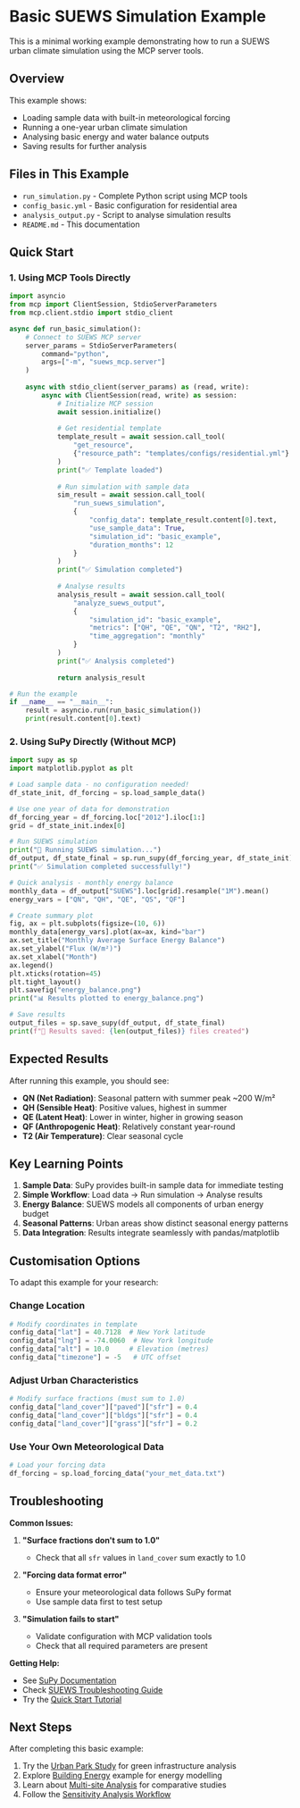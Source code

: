 # Basic SUEWS Simulation Example

This is a minimal working example demonstrating how to run a SUEWS urban climate simulation using the MCP server tools.

## Overview

This example shows:
- Loading sample data with built-in meteorological forcing
- Running a one-year urban climate simulation
- Analysing basic energy and water balance outputs
- Saving results for further analysis

## Files in This Example

- `run_simulation.py` - Complete Python script using MCP tools
- `config_basic.yml` - Basic configuration for residential area
- `analysis_output.py` - Script to analyse simulation results
- `README.md` - This documentation

## Quick Start

### 1. Using MCP Tools Directly

```python
import asyncio
from mcp import ClientSession, StdioServerParameters
from mcp.client.stdio import stdio_client

async def run_basic_simulation():
    # Connect to SUEWS MCP server
    server_params = StdioServerParameters(
        command="python", 
        args=["-m", "suews_mcp.server"]
    )
    
    async with stdio_client(server_params) as (read, write):
        async with ClientSession(read, write) as session:
            # Initialize MCP session
            await session.initialize()
            
            # Get residential template
            template_result = await session.call_tool(
                "get_resource", 
                {"resource_path": "templates/configs/residential.yml"}
            )
            print("✅ Template loaded")
            
            # Run simulation with sample data
            sim_result = await session.call_tool(
                "run_suews_simulation",
                {
                    "config_data": template_result.content[0].text,
                    "use_sample_data": True,
                    "simulation_id": "basic_example",
                    "duration_months": 12
                }
            )
            print("✅ Simulation completed")
            
            # Analyse results
            analysis_result = await session.call_tool(
                "analyze_suews_output",
                {
                    "simulation_id": "basic_example",
                    "metrics": ["QH", "QE", "QN", "T2", "RH2"],
                    "time_aggregation": "monthly"
                }
            )
            print("✅ Analysis completed")
            
            return analysis_result

# Run the example
if __name__ == "__main__":
    result = asyncio.run(run_basic_simulation())
    print(result.content[0].text)
```

### 2. Using SuPy Directly (Without MCP)

```python
import supy as sp
import matplotlib.pyplot as plt

# Load sample data - no configuration needed!
df_state_init, df_forcing = sp.load_sample_data()

# Use one year of data for demonstration
df_forcing_year = df_forcing.loc["2012"].iloc[1:]
grid = df_state_init.index[0]

# Run SUEWS simulation
print("🔄 Running SUEWS simulation...")
df_output, df_state_final = sp.run_supy(df_forcing_year, df_state_init)
print("✅ Simulation completed successfully!")

# Quick analysis - monthly energy balance
monthly_data = df_output["SUEWS"].loc[grid].resample("1M").mean()
energy_vars = ["QN", "QH", "QE", "QS", "QF"]

# Create summary plot
fig, ax = plt.subplots(figsize=(10, 6))
monthly_data[energy_vars].plot(ax=ax, kind="bar")
ax.set_title("Monthly Average Surface Energy Balance")
ax.set_ylabel("Flux (W/m²)")
ax.set_xlabel("Month")
ax.legend()
plt.xticks(rotation=45)
plt.tight_layout()
plt.savefig("energy_balance.png")
print("📊 Results plotted to energy_balance.png")

# Save results
output_files = sp.save_supy(df_output, df_state_final)
print(f"💾 Results saved: {len(output_files)} files created")
```

## Expected Results

After running this example, you should see:
- **QN (Net Radiation)**: Seasonal pattern with summer peak ~200 W/m²
- **QH (Sensible Heat)**: Positive values, highest in summer
- **QE (Latent Heat)**: Lower in winter, higher in growing season
- **QF (Anthropogenic Heat)**: Relatively constant year-round
- **T2 (Air Temperature)**: Clear seasonal cycle

## Key Learning Points

1. **Sample Data**: SuPy provides built-in sample data for immediate testing
2. **Simple Workflow**: Load data → Run simulation → Analyse results
3. **Energy Balance**: SUEWS models all components of urban energy budget
4. **Seasonal Patterns**: Urban areas show distinct seasonal energy patterns
5. **Data Integration**: Results integrate seamlessly with pandas/matplotlib

## Customisation Options

To adapt this example for your research:

### Change Location
```python
# Modify coordinates in template
config_data["lat"] = 40.7128  # New York latitude
config_data["lng"] = -74.0060  # New York longitude
config_data["alt"] = 10.0     # Elevation (metres)
config_data["timezone"] = -5   # UTC offset
```

### Adjust Urban Characteristics
```python
# Modify surface fractions (must sum to 1.0)
config_data["land_cover"]["paved"]["sfr"] = 0.4
config_data["land_cover"]["bldgs"]["sfr"] = 0.4  
config_data["land_cover"]["grass"]["sfr"] = 0.2
```

### Use Your Own Meteorological Data
```python
# Load your forcing data
df_forcing = sp.load_forcing_data("your_met_data.txt")
```

## Troubleshooting

**Common Issues:**

1. **"Surface fractions don't sum to 1.0"**
   - Check that all `sfr` values in `land_cover` sum exactly to 1.0

2. **"Forcing data format error"**
   - Ensure your meteorological data follows SuPy format
   - Use sample data first to test setup

3. **"Simulation fails to start"**
   - Validate configuration with MCP validation tools
   - Check that all required parameters are present

**Getting Help:**
- See [SuPy Documentation](https://supy.readthedocs.io/)
- Check [SUEWS Troubleshooting Guide](https://suews.readthedocs.io/en/latest/troubleshooting.html)
- Try the [Quick Start Tutorial](https://suews.readthedocs.io/en/latest/tutorials/python/quick-start.html)

## Next Steps

After completing this basic example:
1. Try the [Urban Park Study](../urban_park_study/) for green infrastructure analysis
2. Explore [Building Energy](../building_energy/) example for energy modelling
3. Learn about [Multi-site Analysis](../multi_site_analysis/) for comparative studies
4. Follow the [Sensitivity Analysis Workflow](../../workflows/sensitivity_analysis.md)